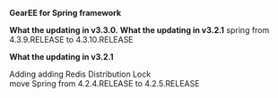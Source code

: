 **GearEE for Spring framework**

**What the updating in v3.3.0.**
**What the updating in v3.2.1**
spring from 4.3.9.RELEASE to 4.3.10.RELEASE

**What the updating in v3.2.1**

Adding adding Redis Distribution Lock<br>
move Spring from 4.2.4.RELEASE to 4.2.5.RELEASE<br>
